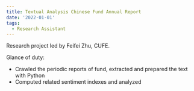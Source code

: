 ```yaml
---
title: Textual Analysis Chinese Fund Annual Report
date: '2022-01-01'
tags:
  - Research Assistant
---
```


Research project led by Feifei Zhu, CUFE.

Glance of duty:

- Crawled the periodic reports of fund, extracted and prepared the text with Python
- Computed related sentiment indexes and analyzed
